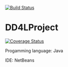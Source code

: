 [![Build Status](https://travis-ci.org/13055ecam/DD4LProject.svg?branch=master)](https://travis-ci.org/13055ecam/DD4LProject)
# DD4LProject
[![Coverage Status](https://coveralls.io/repos/github/13055ecam/DD4LProject/badge.svg)](https://coveralls.io/github/13055ecam/DD4LProject)

Progamming language: Java

IDE: NetBeans
